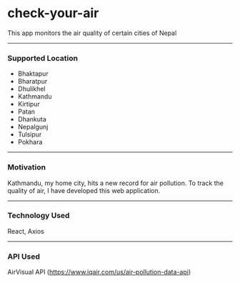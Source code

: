 # check-your-air

<p>This app monitors the air quality of certain cities of Nepal</p>


---

### Supported Location

-   Bhaktapur
-   Bharatpur
-   Dhulikhel
-   Kathmandu
-   Kirtipur
-   Patan
-   Dhankuta
-   Nepalgunj
-   Tulsipur
-   Pokhara

---

### Motivation

Kathmandu, my home city, hits a new record for air pollution. To track the quality of air, I have developed this web application.

---

### Technology Used

React, Axios

---

### API Used
AirVisual API (https://www.iqair.com/us/air-pollution-data-api)
